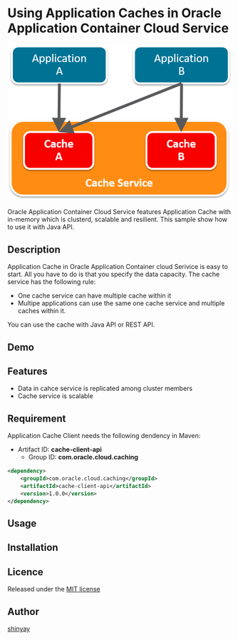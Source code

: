 # Using Application Caches in Oracle Application Container Cloud Service

![](docs/images/accs-cache_01.png)

Oracle Application Container Cloud Service features Application Cache with in-memory which is clusterd, scalable and resilient.
This sample show how to use it with Java API.

## Description

Application Cache in Oracle Application Container cloud Serivice is easy to start. All you have to do is that you specify the data capacity.
The cache service has the following rule:

- One cache service can have multiple cache within it
- Multipe applications can use the same one cache service and multiple caches within it.

You can use the cache with Java API or REST API.

## Demo

## Features

- Data in cahce service is replicated among cluster members
- Cache service is scalable

## Requirement

Application Cache Client needs the following dendency in Maven:

- Artifact ID: **cache-client-api**
  - Group ID: **com.oracle.cloud.caching**

```xml
<dependency>
    <groupId>com.oracle.cloud.caching</groupId>
    <artifactId>cache-client-api</artifactId>
    <version>1.0.0</version>
</dependency>
```

## Usage

## Installation

## Licence

Released under the [MIT license](https://gist.githubusercontent.com/shinyay/56e54ee4c0e22db8211e05e70a63247e/raw/44f0f4de510b4f2b918fad3c91e0845104092bff/LICENSE)

## Author

[shinyay](https://github.com/shinyay)
